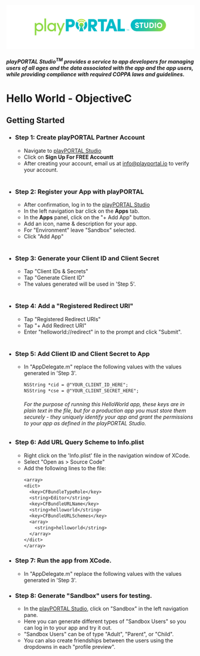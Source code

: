 ![](./readmeAssets/studio.png)
##### playPORTAL Studio<sup>TM</sup> provides a service to app developers for managing users of all ages and the data associated with the app and the app users, while providing compliance with required COPPA laws and guidelines.

# <b>Hello World - ObjectiveC</b></br>

## Getting Started

* ### <b>Step 1:</b> Create playPORTAL Partner Account

	* Navigate to [playPORTAL Studio](https://studio.playportal.io)
	* Click on <b>Sign Up For FREE Accountt</b>
	* After creating your account, email us at [info@playportal.io](mailto:info@playportal.io?subject=Developer%20Sandbox%20Access%20Request) to verify your account.
  </br>

* ### <b>Step 2:</b> Register your App with playPORTAL

	* After confirmation, log in to the [playPORTAL Studio](https://studio.playportal.io)
	* In the left navigation bar click on the <b>Apps</b> tab.
	* In the <b>Apps</b> panel, click on the "+ Add App" button.
	* Add an icon, name & description for your app.
	* For "Environment" leave "Sandbox" selected.
	* Click "Add App"
  </br>

* ### <b>Step 3:</b> Generate your Client ID and Client Secret

	* Tap "Client IDs & Secrets"
	* Tap "Generate Client ID"
	* The values generated will be used in 'Step 5'.
  </br>

* ### <b>Step 4:</b> Add a "Registered Redirect URI"

	* Tap "Registered Redirect URIs"
	* Tap "+ Add Redirect URI"
	* Enter "helloworld://redirect" in to the prompt and click "Submit".
  </br>

* ### <b>Step 5:</b> Add Client ID and Client Secret to App

	* In "AppDelegate.m" replace the following values with the values generated in 'Step 3'.
		```
		NSString *cid = @"YOUR_CLIENT_ID_HERE";
		NSString *cse = @"YOUR_CLIENT_SECRET_HERE";
		```
		###### For the purpose of running this HelloWorld app, these keys are in plain text in the file, but for a production app you must store them securely - they uniquely identify your app and grant the permissions to your app as defined in the playPORTAL Studio.

* ### <b>Step 6:</b> Add URL Query Scheme to Info.plist

	* Right click on the 'Info.plist' file in the navigation window of XCode.
  * Select "Open as > Source Code"
  * Add the following lines to the file:
    ```
    <array>
    <dict>
      <key>CFBundleTypeRole</key>
      <string>Editor</string>
      <key>CFBundleURLName</key>
      <string>helloworld</string>
      <key>CFBundleURLSchemes</key>
      <array>
        <string>helloworld</string>
      </array>
    </dict>
    </array>
    ```

* ### <b>Step 7:</b> Run the app from XCode.

	* In "AppDelegate.m" replace the following values with the values generated in 'Step 3'.

* ### <b>Step 8:</b> Generate "Sandbox" users for testing.
	* In the [playPORTAL Studio](https://studio.playportal.io), click on "Sandbox" in the left navigation pane.
	* Here you can generate different types of "Sandbox Users" so you can log in to your app and try it out.
	* "Sandbox Users" can be of type "Adult", "Parent", or "Child".
	* You can also create friendships between the users using the dropdowns in each "profile preview".
